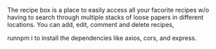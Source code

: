 The recipe box is a place to easily access all your facorite recipes w/o having to search through multiple stacks of loose papers in different locations. You can add, edit, comment and delete recipes, 

runnpm i to install the dependencies like axios, cors, and express. 
